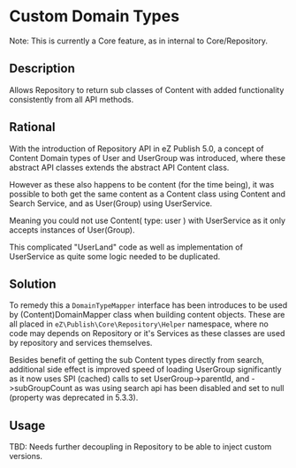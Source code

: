 # Custom Domain Types
Note: This is currently a Core feature, as in internal to Core/Repository.

## Description
Allows Repository to return sub classes of Content with added functionality consistently from all API methods.


## Rational
With the introduction of Repository API in eZ Publish 5.0, a concept of Content Domain types of User and UserGroup
was introduced, where these abstract API classes extends the abstract API Content class.

However as these also happens to be content (for the time being), it was possible to both get the same content as
a Content class using Content and Search Service, and as User(Group) using UserService.

Meaning you could not use Content( type: user ) with UserService as it only accepts instances of User(Group).

This complicated "UserLand" code as well as implementation of UserService as quite some logic needed to be duplicated.

## Solution
To remedy this a `DomainTypeMapper` interface has been introduces to be used by (Content)DomainMapper class when
building content objects. These are all placed in `eZ\Publish\Core\Repository\Helper` namespace, where no code may
depends on Repository or it's Services as these classes are used by repository and services themselves.

Besides benefit of getting the sub Content types directly from search, additional side effect is improved speed of
loading UserGroup significantly as it now uses SPI (cached) calls to set UserGroup->parentId, and ->subGroupCount
as was using search api has been disabled and set to null (property was deprecated in 5.3.3).

## Usage
TBD: Needs further decoupling in Repository to be able to inject custom versions.
